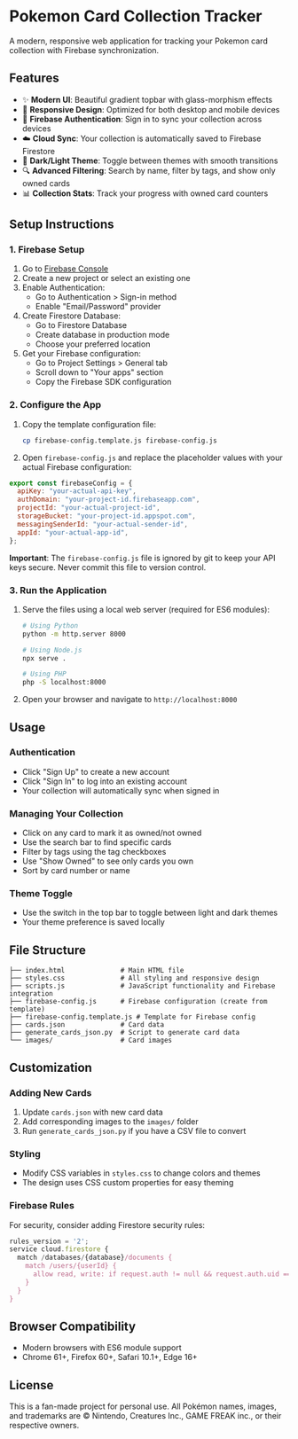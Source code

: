 # Pokemon Card Collection Tracker

A modern, responsive web application for tracking your Pokemon card collection with Firebase synchronization.

## Features

- ✨ **Modern UI**: Beautiful gradient topbar with glass-morphism effects
- 📱 **Responsive Design**: Optimized for both desktop and mobile devices
- 🔐 **Firebase Authentication**: Sign in to sync your collection across devices
- ☁️ **Cloud Sync**: Your collection is automatically saved to Firebase Firestore
- 🌙 **Dark/Light Theme**: Toggle between themes with smooth transitions
- 🔍 **Advanced Filtering**: Search by name, filter by tags, and show only owned cards
- 📊 **Collection Stats**: Track your progress with owned card counters

## Setup Instructions

### 1. Firebase Setup

1. Go to [Firebase Console](https://console.firebase.google.com/)
2. Create a new project or select an existing one
3. Enable Authentication:
   - Go to Authentication > Sign-in method
   - Enable "Email/Password" provider
4. Create Firestore Database:
   - Go to Firestore Database
   - Create database in production mode
   - Choose your preferred location
5. Get your Firebase configuration:
   - Go to Project Settings > General tab
   - Scroll down to "Your apps" section
   - Copy the Firebase SDK configuration

### 2. Configure the App

1. Copy the template configuration file:
   ```bash
   cp firebase-config.template.js firebase-config.js
   ```
2. Open `firebase-config.js` and replace the placeholder values with your actual Firebase configuration:

```javascript
export const firebaseConfig = {
  apiKey: "your-actual-api-key",
  authDomain: "your-project-id.firebaseapp.com",
  projectId: "your-actual-project-id",
  storageBucket: "your-project-id.appspot.com",
  messagingSenderId: "your-actual-sender-id",
  appId: "your-actual-app-id",
};
```

**Important**: The `firebase-config.js` file is ignored by git to keep your API keys secure. Never commit this file to version control.

### 3. Run the Application

1. Serve the files using a local web server (required for ES6 modules):

   ```bash
   # Using Python
   python -m http.server 8000

   # Using Node.js
   npx serve .

   # Using PHP
   php -S localhost:8000
   ```

2. Open your browser and navigate to `http://localhost:8000`

## Usage

### Authentication

- Click "Sign Up" to create a new account
- Click "Sign In" to log into an existing account
- Your collection will automatically sync when signed in

### Managing Your Collection

- Click on any card to mark it as owned/not owned
- Use the search bar to find specific cards
- Filter by tags using the tag checkboxes
- Use "Show Owned" to see only cards you own
- Sort by card number or name

### Theme Toggle

- Use the switch in the top bar to toggle between light and dark themes
- Your theme preference is saved locally

## File Structure

```
├── index.html              # Main HTML file
├── styles.css              # All styling and responsive design
├── scripts.js              # JavaScript functionality and Firebase integration
├── firebase-config.js      # Firebase configuration (create from template)
├── firebase-config.template.js # Template for Firebase config
├── cards.json              # Card data
├── generate_cards_json.py  # Script to generate card data
└── images/                 # Card images
```

## Customization

### Adding New Cards

1. Update `cards.json` with new card data
2. Add corresponding images to the `images/` folder
3. Run `generate_cards_json.py` if you have a CSV file to convert

### Styling

- Modify CSS variables in `styles.css` to change colors and themes
- The design uses CSS custom properties for easy theming

### Firebase Rules

For security, consider adding Firestore security rules:

```javascript
rules_version = '2';
service cloud.firestore {
  match /databases/{database}/documents {
    match /users/{userId} {
      allow read, write: if request.auth != null && request.auth.uid == userId;
    }
  }
}
```

## Browser Compatibility

- Modern browsers with ES6 module support
- Chrome 61+, Firefox 60+, Safari 10.1+, Edge 16+

## License

This is a fan-made project for personal use. All Pokémon names, images, and trademarks are © Nintendo, Creatures Inc., GAME FREAK inc., or their respective owners.
